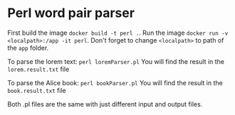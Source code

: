 # Perl word pair parser

First build the image `docker build -t perl .`.
Run the image `docker run -v <localpath>:/app -it perl`.
Don't forget to change `<localpath>` to path of the `app` folder.


To parse the lorem text: `perl loremParser.pl`
You will find the result in the `lorem.result.txt` file

To parse the Alice book: `perl bookParser.pl`
You will find the result in the `book.result.txt` file

Both .pl files are the same with just different input and output files.